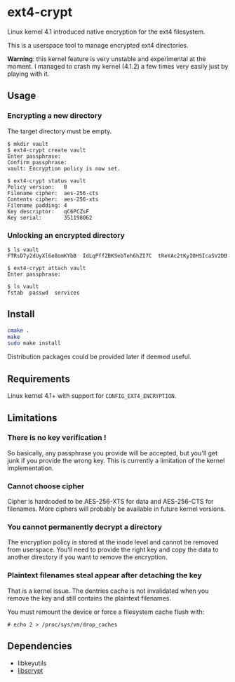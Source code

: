 # ext4-crypt

Linux kernel 4.1 introduced native encryption for the ext4 filesystem.

This is a userspace tool to manage encrypted ext4 directories.

**Warning**: this kernel feature is very unstable and experimental at the moment. I managed to crash my kernel (4.1.2) a few times very easily just by playing with it.

## Usage

### Encrypting a new directory

The target directory must be empty.

```console
$ mkdir vault
$ ext4-crypt create vault
Enter passphrase:
Confirm passphrase:
vault: Encryption policy is now set.

$ ext4-crypt status vault
Policy version:   0
Filename cipher:  aes-256-cts
Contents cipher:  aes-256-xts
Filename padding: 4
Key descriptor:   qC6PCZsF
Key serial:       351198062
```

### Unlocking an encrypted directory

```console
$ ls vault
FTRsD7y2dUyXl6e8omKYbB  IdLqPffZBKSebTeh6hZI7C  tReYAc2tKyIOHSIcaSV2DB

$ ext4-crypt attach vault
Enter passphrase: 

$ ls vault
fstab  passwd  services
```

## Install

```sh
cmake .
make
sudo make install
```

Distribution packages could be provided later if deemed useful.

## Requirements

Linux kernel 4.1+ with support for ``CONFIG_EXT4_ENCRYPTION``.

## Limitations

### There is **no key verification** !

So basically, any passphrase you provide will be accepted, but you'll get junk
if you provide the wrong key.  This is currently a limitation of the kernel
implementation.

### Cannot choose cipher

Cipher is hardcoded to be AES-256-XTS for data and AES-256-CTS for filenames.
More ciphers will probably be available in future kernel versions.

### You cannot permanently decrypt a directory

The encryption policy is stored at the inode level and cannot be removed from
userspace. You'll need to provide the right key and copy the data to another
directory if you want to remove the encryption.

### Plaintext filenames steal appear after detaching the key

That is a kernel issue. The dentries cache is not invalidated when you remove the key and still contains the plaintext filenames.

You must remount the device or force a filesystem cache flush with:

```console
# echo 2 > /proc/sys/vm/drop_caches
```

## Dependencies

- libkeyutils
- [libscrypt](https://github.com/technion/libscrypt)
